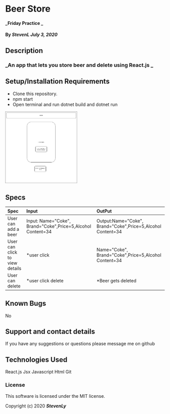 # Beer Store

#### _Friday Practice _

#### By _StevenL July 3, 2020_

## Description

### _An app that lets you store beer and delete using React.js _

## Setup/Installation Requirements

* Clone this repository.
* npm start
* Open terminal and run dotnet build and dotnet run

<img src="./pic.png" width="45%">



## Specs
| Spec | Input | OutPut |
|:----------- | :-----------------| :---------------|
| User can add a beer | Input: Name="Coke", Brand="Coke",Price=5,Alcohol Content=34 | Output:Name="Coke", Brand="Coke",Price=5,Alcohol Content=34  |
| User can click to view details | *user click | Name="Coke", Brand="Coke",Price=5,Alcohol Content=34
| User can delete |*user click delete | *Beer gets deleted


## Known Bugs

No

## Support and contact details

If you have any suggestions or questions please message me on github

## Technologies Used

React.js
Jsx
Javascript
Html
Git
### License

This software is licensed under the MIT license.

Copyright (c) 2020 **_StevenLy_**
